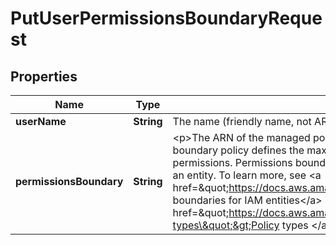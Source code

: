 

# PutUserPermissionsBoundaryRequest


## Properties

| Name | Type | Description | Notes |
|------------ | ------------- | ------------- | -------------|
|**userName** | **String** | The name (friendly name, not ARN) of the IAM user for which you want to set the permissions boundary. |  |
|**permissionsBoundary** | **String** | &lt;p&gt;The ARN of the managed policy that is used to set the permissions boundary for the user.&lt;/p&gt; &lt;p&gt;A permissions boundary policy defines the maximum permissions that identity-based policies can grant to an entity, but does not grant permissions. Permissions boundaries do not define the maximum permissions that a resource-based policy can grant to an entity. To learn more, see &lt;a href&#x3D;\&quot;https://docs.aws.amazon.com/IAM/latest/UserGuide/access_policies_boundaries.html\&quot;&gt;Permissions boundaries for IAM entities&lt;/a&gt; in the &lt;i&gt;IAM User Guide&lt;/i&gt;.&lt;/p&gt; &lt;p&gt;For more information about policy types, see &lt;a href&#x3D;\&quot;https://docs.aws.amazon.com/IAM/latest/UserGuide/access_policies.html#access_policy-types\&quot;&gt;Policy types &lt;/a&gt; in the &lt;i&gt;IAM User Guide&lt;/i&gt;.&lt;/p&gt; |  |



